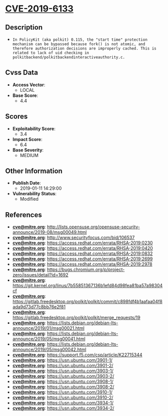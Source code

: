 
# [CVE-2019-6133](http://lists.opensuse.org/opensuse-security-announce/2019-08/msg00049.html)

## Description

- `In PolicyKit (aka polkit) 0.115, the "start time" protection mechanism can be bypassed because fork() is not atomic, and therefore authorization decisions are improperly cached. This is related to lack of uid checking in polkitbackend/polkitbackendinteractiveauthority.c.`

## Cvss Data

- **Access Vector**:
  - LOCAL
- **Base Score**:
  - 4.4

## Scores

- **Exploitability Score**:
  - 3.4
- **Impact Score**:
  - 6.4
- **Base Severity**:
  - MEDIUM

## Other Information

- **Publish Date**:
  - 2019-01-11 14:29:00
- **Vulnerability Status**:
  - Modified

## References

- **cve@mitre.org**: http://lists.opensuse.org/opensuse-security-announce/2019-08/msg00049.html
- **cve@mitre.org**: http://www.securityfocus.com/bid/106537
- **cve@mitre.org**: https://access.redhat.com/errata/RHSA-2019:0230
- **cve@mitre.org**: https://access.redhat.com/errata/RHSA-2019:0420
- **cve@mitre.org**: https://access.redhat.com/errata/RHSA-2019:0832
- **cve@mitre.org**: https://access.redhat.com/errata/RHSA-2019:2699
- **cve@mitre.org**: https://access.redhat.com/errata/RHSA-2019:2978
- **cve@mitre.org**: https://bugs.chromium.org/p/project-zero/issues/detail?id=1692
- **cve@mitre.org**: https://git.kernel.org/linus/7b55851367136b1efd84d98fea81ba57a98304cf
- **cve@mitre.org**: https://gitlab.freedesktop.org/polkit/polkit/commit/c898fdf4b1aafaa04f8ada9d73d77c8bb76e2f81
- **cve@mitre.org**: https://gitlab.freedesktop.org/polkit/polkit/merge_requests/19
- **cve@mitre.org**: https://lists.debian.org/debian-lts-announce/2019/01/msg00021.html
- **cve@mitre.org**: https://lists.debian.org/debian-lts-announce/2019/05/msg00041.html
- **cve@mitre.org**: https://lists.debian.org/debian-lts-announce/2019/05/msg00042.html
- **cve@mitre.org**: https://support.f5.com/csp/article/K22715344
- **cve@mitre.org**: https://usn.ubuntu.com/3901-1/
- **cve@mitre.org**: https://usn.ubuntu.com/3901-2/
- **cve@mitre.org**: https://usn.ubuntu.com/3903-1/
- **cve@mitre.org**: https://usn.ubuntu.com/3903-2/
- **cve@mitre.org**: https://usn.ubuntu.com/3908-1/
- **cve@mitre.org**: https://usn.ubuntu.com/3908-2/
- **cve@mitre.org**: https://usn.ubuntu.com/3910-1/
- **cve@mitre.org**: https://usn.ubuntu.com/3910-2/
- **cve@mitre.org**: https://usn.ubuntu.com/3934-1/
- **cve@mitre.org**: https://usn.ubuntu.com/3934-2/
